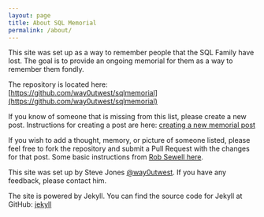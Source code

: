 ```yaml
---
layout: page
title: About SQL Memorial
permalink: /about/
---
```


This site was set up as a way to remember people that the SQL Family have lost. The goal is to provide an ongoing memorial for them as a way to remember them fondly.

The repository is located here: [https://github.com/way0utwest/sqlmemorial](https://github.com/way0utwest/sqlmemorial)

If you know of someone that is missing from this list, please create a new post. Instructions for creating a post are here: [creating a new memorial post](/createnewpost/)

If you wish to add a thought, memory, or picture of someone listed, please feel free to fork the repository and submit a Pull Request with the changes for that post. Some basic instructions from [Rob Sewell here](https://sqldbawithabeard.com/2019/11/29/how-to-fork-a-github-repository-and-contribute-to-an-open-source-project/).

This site was set up by Steve Jones [@way0utwest](https://www.twitter.com/way0utwest). If you have any feedback, please contact him.

The site is powered by Jekyll. You can find the source code for Jekyll at GitHub: [jekyll](https://github.com/jekyll/jekyll)
